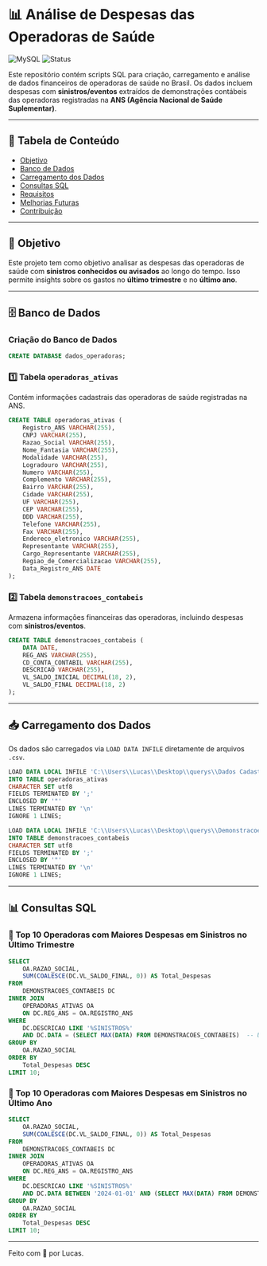 # 📊 Análise de Despesas das Operadoras de Saúde

![MySQL](https://img.shields.io/badge/MySQL-Database-blue) ![Status](https://img.shields.io/badge/Status-Em%20Desenvolvimento-yellow)

Este repositório contém scripts SQL para criação, carregamento e análise de dados financeiros de operadoras de saúde no Brasil. Os dados incluem despesas com **sinistros/eventos** extraídos de demonstrações contábeis das operadoras registradas na **ANS (Agência Nacional de Saúde Suplementar)**.

---

## 📌 Tabela de Conteúdo
- [Objetivo](#-objetivo)
- [Banco de Dados](#-banco-de-dados)
- [Carregamento dos Dados](#-carregamento-dos-dados)
- [Consultas SQL](#-consultas-sql)
- [Requisitos](#-requisitos)
- [Melhorias Futuras](#-melhorias-futuras)
- [Contribuição](#-contribuição)

---

## 🎯 Objetivo
Este projeto tem como objetivo analisar as despesas das operadoras de saúde com **sinistros conhecidos ou avisados** ao longo do tempo. Isso permite insights sobre os gastos no **último trimestre** e no **último ano**.

---

## 🗄️ Banco de Dados

### **Criação do Banco de Dados**
```sql
CREATE DATABASE dados_operadoras;
```

### **1️⃣ Tabela `operadoras_ativas`**
Contém informações cadastrais das operadoras de saúde registradas na ANS.
```sql
CREATE TABLE operadoras_ativas (
    Registro_ANS VARCHAR(255),
    CNPJ VARCHAR(255),
    Razao_Social VARCHAR(255),
    Nome_Fantasia VARCHAR(255),
    Modalidade VARCHAR(255),
    Logradouro VARCHAR(255),
    Numero VARCHAR(255),
    Complemento VARCHAR(255),
    Bairro VARCHAR(255),
    Cidade VARCHAR(255),
    UF VARCHAR(255),
    CEP VARCHAR(255),
    DDD VARCHAR(255),
    Telefone VARCHAR(255),
    Fax VARCHAR(255),
    Endereco_eletronico VARCHAR(255),
    Representante VARCHAR(255),
    Cargo_Representante VARCHAR(255),
    Regiao_de_Comercializacao VARCHAR(255),
    Data_Registro_ANS DATE
);
```

### **2️⃣ Tabela `demonstracoes_contabeis`**
Armazena informações financeiras das operadoras, incluindo despesas com **sinistros/eventos**.
```sql
CREATE TABLE demonstracoes_contabeis (
    DATA DATE,
    REG_ANS VARCHAR(255),
    CD_CONTA_CONTABIL VARCHAR(255),
    DESCRICAO VARCHAR(255),
    VL_SALDO_INICIAL DECIMAL(18, 2),
    VL_SALDO_FINAL DECIMAL(18, 2)
);
```

---

## 📥 Carregamento dos Dados
Os dados são carregados via `LOAD DATA INFILE` diretamente de arquivos `.csv`.

```sql
LOAD DATA LOCAL INFILE 'C:\\Users\\Lucas\\Desktop\\querys\\Dados Cadastrais Operadoras\\Relatorio_cadop.csv'
INTO TABLE operadoras_ativas
CHARACTER SET utf8
FIELDS TERMINATED BY ';'
ENCLOSED BY '"'
LINES TERMINATED BY '\n'
IGNORE 1 LINES;
```

```sql
LOAD DATA LOCAL INFILE 'C:\\Users\\Lucas\\Desktop\\querys\\Demonstracoes Contabeis\\2024\\4T2024.csv'
INTO TABLE demonstracoes_contabeis
CHARACTER SET utf8
FIELDS TERMINATED BY ';'
ENCLOSED BY '"'
LINES TERMINATED BY '\n'
IGNORE 1 LINES;
```

---

## 📊 Consultas SQL

### 🔹 **Top 10 Operadoras com Maiores Despesas em Sinistros no Último Trimestre**
```sql
SELECT
    OA.RAZAO_SOCIAL,
    SUM(COALESCE(DC.VL_SALDO_FINAL, 0)) AS Total_Despesas
FROM
    DEMONSTRACOES_CONTABEIS DC
INNER JOIN
    OPERADORAS_ATIVAS OA
    ON DC.REG_ANS = OA.REGISTRO_ANS
WHERE
    DC.DESCRICAO LIKE '%SINISTROS%'
    AND DC.DATA = (SELECT MAX(DATA) FROM DEMONSTRACOES_CONTABEIS)  -- Último trimestre disponível
GROUP BY
    OA.RAZAO_SOCIAL
ORDER BY
    Total_Despesas DESC
LIMIT 10;
```

### 🔹 **Top 10 Operadoras com Maiores Despesas em Sinistros no Último Ano**
```sql
SELECT
    OA.RAZAO_SOCIAL,
    SUM(COALESCE(DC.VL_SALDO_FINAL, 0)) AS Total_Despesas
FROM
    DEMONSTRACOES_CONTABEIS DC
INNER JOIN
    OPERADORAS_ATIVAS OA
    ON DC.REG_ANS = OA.REGISTRO_ANS
WHERE
    DC.DESCRICAO LIKE '%SINISTROS%'
    AND DC.DATA BETWEEN '2024-01-01' AND (SELECT MAX(DATA) FROM DEMONSTRACOES_CONTABEIS)
GROUP BY
    OA.RAZAO_SOCIAL
ORDER BY
    Total_Despesas DESC
LIMIT 10;
```

---


Feito com 💙 por Lucas.
